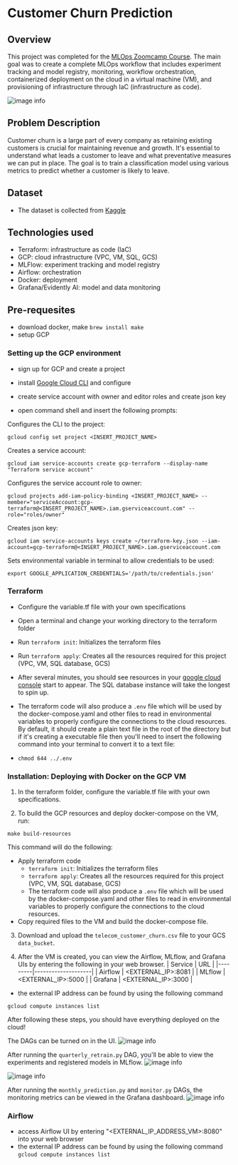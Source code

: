 # Customer Churn Prediction

## Overview

This project was completed for the [MLOps Zoomcamp Course](https://github.com/DataTalksClub/mlops-zoomcamp/tree/main). The main goal was to create a complete MLOps workflow that includes experiment tracking and model registry, monitoring, workflow orchestration, containerized deployment on the cloud in a virtual machine (VM), and provisioning of infrastructure through IaC (infrastructure as code).

![image info](./images/architecture.png)

## Problem Description

Customer churn is a large part of every company as retaining existing customers is crucial for maintaining revenue and growth. It's essential to understand what leads a customer to leave and what preventative measures we can put in place. The goal is to train a classification model using various metrics to predict whether a customer is likely to leave. 

## Dataset

- The dataset is collected from [Kaggle](https://www.kaggle.com/datasets/shilongzhuang/telecom-customer-churn-by-maven-analytics?resource=download)


## Technologies used

- Terraform: infrastructure as code (IaC)
- GCP: cloud infrastructure (VPC, VM, SQL, GCS)
- MLFlow: experiment tracking and model registry
- Airflow: orchestration
- Docker: deployment
- Grafana/Evidently AI: model and data monitoring

## Pre-requesites

- download docker, make ```brew install make```
- setup GCP

### Setting up the GCP environment

- sign up for GCP and create a project
- install [Google Cloud CLI](https://cloud.google.com/sdk/docs/install-sdk) and configure
- create service account with owner and editor roles and create json key

- open command shell and insert the following prompts: 

Configures the CLI to the project: 
```shell
gcloud config set project <INSERT_PROJECT_NAME>
```

Creates a service account: 
```shell
gcloud iam service-accounts create gcp-terraform --display-name "Terraform service account" 
```

Configures the service account role to owner: 
```shell
gcloud projects add-iam-policy-binding <INSERT_PROJECT_NAME> --member="serviceAccount:gcp-terraform@<INSERT_PROJECT_NAME>.iam.gserviceaccount.com" --role="roles/owner"
```

Creates json key: 
```shell
gcloud iam service-accounts keys create ~/terraform-key.json --iam-account=gcp-terraform@<INSERT_PROJECT_NAME>.iam.gserviceaccount.com
```

Sets environmental variable in terminal to allow credentials to be used: 
```shell
export GOOGLE_APPLICATION_CREDENTIALS='/path/to/credentials.json'
```

### Terraform

- Configure the variable.tf file with your own specifications
- Open a terminal and change your working directory to the terraform folder
- Run ```terraform init```: Initializes the terraform files
- Run ```terraform apply```: Creates all the resources required for this project (VPC, VM, SQL database, GCS)
- After several minutes, you should see resources in your [google cloud console](console.cloud.google.com) start to appear. The SQL database instance will take the longest to spin up. 

- The terraform code will also produce a ```.env``` file which will be used by the docker-compose.yaml and other files to read in environmental variables to properly configure the connections to the cloud resources. By default, it should create a plain text file in the root of the directory but if it's creating a executable file then you'll need to insert the following command into your terminal to convert it to a text file: 
- ```chmod 644 ../.env```

### Installation: Deploying with Docker on the GCP VM

1. In the terraform folder, configure the variable.tf file with your own specifications.

2. To build the GCP resources and deploy docker-compose on the VM, run:

```shell
make build-resources
```

This command will do the following:
- Apply terraform code
    - `terraform init`: Initializes the terraform files
    - `terraform apply`: Creates all the resources required for this project (VPC, VM, SQL database, GCS)
    - The terraform code will also produce a `.env` file which will be used by the docker-compose.yaml and other files to read in environmental variables to properly configure the connections to the cloud resources.
- Copy required files to the VM and build the docker-compose file.

3. Download and upload the `telecom_customer_churn.csv` file to your GCS `data_bucket`.

4. After the VM is created, you can view the Airflow, MLflow, and Grafana UIs by entering the following in your web browser.
| Service | URL                | 
|---------|--------------------|
| Airflow | <EXTERNAL_IP>:8081 | 
| MLflow  | <EXTERNAL_IP>:5000 | 
| Grafana | <EXTERNAL_IP>:3000 | 
- the external IP address can be found by using the following command
```shell
gcloud compute instances list
```

After following these steps, you should have everything deployed on the cloud!

The DAGs can be turned on in the UI.
![image info](./images/airflow.png)

After running the `quarterly_retrain.py` DAG, you'll be able to view the experiments and registered models in MLflow.
![image info](./images/mlflow_experiments.png)  

![image info](./images/mlflow_registry.png)

After running the `monthly_prediction.py` and `monitor.py` DAGs, the monitoring metrics can be viewed in the Grafana dashboard.
![image info](./images/grafana.png)



### Airflow
- access Airflow UI by entering "<EXTERNAL_IP_ADDRESS_VM>:8080" into your web browser
- the external IP address can be found by using the following command
```gcloud compute instances list```

